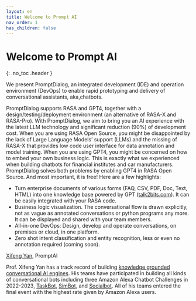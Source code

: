 ```yaml
---
layout: en
title: Welcome to Prompt AI
nav_order: 1
has_children: false
---
```

# Welcome to Prompt AI
{: .no_toc .header }

We present PromptDialog, an integrated development (IDE) and operation environment (DevOps) to enable rapid prototyping and delivery of conversational assistants, aka,chatbots. 

PromptDialog supports RASA and GPT4, together with a design/testing/deployment environment (an alternative of RASA-X and RASA-Pro).  With PromptDialog, we aim to bring you an AI experience with the latest LLM technology and significant reduction (90%) of development cost.
When you are using RASA Open Source, you might be disappointed by the lack of Large Language Models’ support (LLMs) and the missing of RASA-X that provides low code user interface for data annotation and model training.  When you are using GPT4, you might be concerned on how to embed your own business logic.  This is exactly what we experienced when building chatbots for financial institutes and car manufacturers.   PromptDialog solves both problems by enabling GPT4 in RASA Open Source.    And most important, it is free!  Here are a few highlights:
* Turn enterprise documents of various forms (FAQ, CSV, PDF, Doc, Text, HTML) into one knowledge base powered by GPT ([talk2bits.com](https://talk2bits.com)).  It can be easily integrated with your RASA code. 
* Business logic visualization.  The conversational flow is drawn explicitly, not as vague as annotated conversations or python programs any more.  It can be displayed and shared with your team members.
* All-in-one DevOps: Design, develop and operate conversations, on premises or cloud, in one platform.
* Zero shot intent classification and entity recognition, less or even no annotation required (coming soon). 

[Xifeng Yan](https://sites.cs.ucsb.edu/~xyan/),  PromptAI

Prof. Xifeng Yan has a track record of building [knowledge grounded conversational AI engines](https://sites.cs.ucsb.edu/~xyan/knowledgebase.html).  His teams have participated in building all kinds of conversational bots including three Amazon Alexa Chatbot Challenges in 2022-2023, [TaskBot](https://www.amazon.science/academic-engagements/amazon-launches-new-alexa-prize-taskbot-challenge), [SimBot](https://www.amazon.science/alexa-prize/simbot-challenge), and [Socialbot](https://www.amazon.science/alexa-prize/socialbot-grand-challenge/2022). All of his teams entered the final event with the highest rate given by Amazon Alexa users. 
